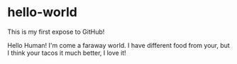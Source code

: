 # hello-world
This is my first expose to GitHub!

Hello Human!
I'm come a faraway world. I have different food from your, but I think your tacos it much better, I love it!
